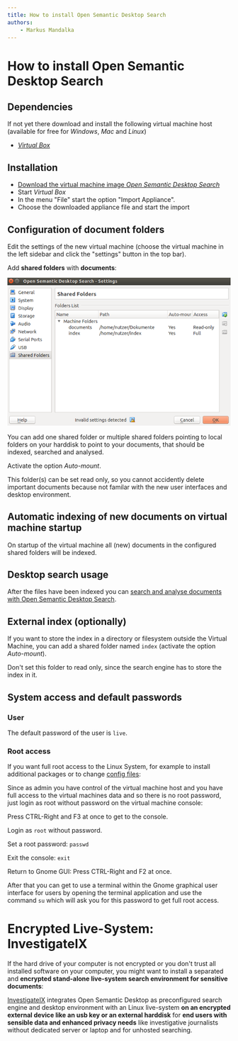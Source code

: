 ```yaml
---
title: How to install Open Semantic Desktop Search
authors:
    - Markus Mandalka
---
```


# How to install Open Semantic Desktop Search


## Dependencies


If not yet there download and install the following virtual machine host (available for free for *Windows*, *Mac* and *Linux*)
* [*Virtual Box*](https://www.virtualbox.org)


## Installation


* [Download the virtual machine image *Open Semantic Desktop Search*](../../../../download#desktop_search)
* Start *Virtual Box*
* In the menu "File" start the option "Import Appliance".
* Choose the downloaded appliance file and start the import


## Configuration of document folders


Edit the settings of the new virtual machine (choose the virtual machine in the left sidebar and click the "settings" button in the top bar).

Add **shared folders** with **documents**:

![](../../../../screenshots/shared_folders.png)

You can add one shared folder or multiple shared folders pointing to local folders on your harddisk to point to your documents, that should be indexed, searched and analysed.

Activate the option *Auto-mount*.

This folder(s) can be set read only, so you cannot accidently delete important documents because not familar with the new user interfaces and desktop environment.

## Automatic indexing of new documents on virtual machine startup



On startup of the virtual machine all (new) documents in the configured shared folders will be indexed.

## Desktop search usage


After the files have been indexed you can [search and analyse documents with Open Semantic Desktop Search](../../../desktop_search).


## External index (optionally)


If you want to store the index in a directory or filesystem outside the Virtual Machine, you can add a shared folder named `index` (activate the option *Auto-mount*).

Don't set this folder to read only, since the search engine has to store the index in it.

## System access and default passwords


### User


The default password of the user is `live`.

### Root access



If you want full root access to the Linux System, for example to install additional packages or to change [config files](../../config):

Since as admin you have control of the virtual machine host and you have full access to the virtual machines data and so there is no root password, just login as root without password on the virtual machine console:

Press CTRL-Right and F3 at once to get to the console.

Login as `root` without password.

Set a root password:
`passwd`

Exit the console:
`exit`

Return to Gnome GUI:
Press CTRL-Right and F2 at once.

After that you can get to use a terminal within the Gnome graphical user interface for users by opening the terminal application and use the command `su` which will ask you for this password to get full root access.

# Encrypted Live-System: InvestigateIX



If the hard drive of your computer is not encrypted or you don't trust all installed software on your computer, you might want to install a separated and **encrypted stand-alone live-system search environment for sensitive documents**:

[InvestigateIX](http://www.mandalka.name/investigateix) integrates Open Semantic Desktop as preconfigured search engine and desktop environment with an Linux live-system **on an encrypted external device like an usb key or an external harddisk** for **end users with sensible data and enhanced privacy needs** like investigative journalists without dedicated server or laptop and for unhosted searching.
